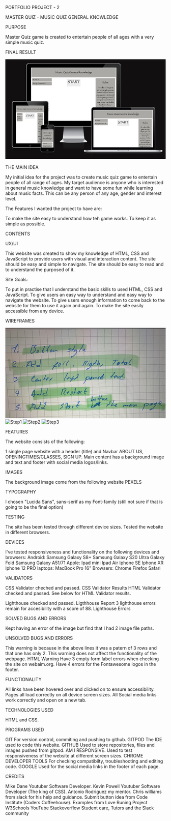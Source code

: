 PORTFOLIO PROJECT - 2

MASTER QUIZ - MUSIC QUIZ GENERAL KNOWLEDGE

PURPOSE

Master Quiz game is created to entertain people of all ages with a very simple music quiz.

FINAL RESULT

![AmIresponsive](./assets/readme-images/amiresponsive.png)

THE MAIN IDEA

My initial idea for the project was to create music quiz game to entertain people of all range of ages. My target audience is anyone who is interested in general music knowledge and want to have some fun while learning about music facts. This can be any person of any age, gender and interest level.

The Features I wanted the project to have are:

To make the site easy to understand how teh game works. To keep it as simple as possible.

CONTENTS

UX/UI

This website was created to show my knowledge of HTML, CSS and JavaScript to provide users with visual and interaction content. The site should be easy and simple to navigate. The site should be easy to read and to understand the purposed of it.

Site Goals:

To put in practise that I understand the basic skills to used HTML, CSS and JavaScript. To give users an easy way to understand and easy way to navigate the website. To give users enough information to come back to the website for them to use it again and again. To make the site easily accessible from any device.

WIREFRAMES

![Needtodo](./assets/readme-images/needtodo.png)
![Step1](./assets/readme-images/step1.png)
![Step2](./assets/readme-images/step2.png)
![Step3](./assets/readme-images/step3.png)

FEATURES

The website consists of the following:

1 single page website with a header (title) and Navbar ABOUT US, OPENINGTIMES/CLASSES, SIGN UP. Main content has a background image and text and footer with social media logos/links.

IMAGES

The background image come from the following website PEXELS

TYPOGRAPHY

I chosen "Lucida Sans", sans-serif as my Font-family (still not sure if that is going to be the final option)

TESTING

The site has been tested through different device sizes. Tested the website in different browsers.

DEVICES

I've tested responsiveness and functionality on the following devices and browsers: Android: Samsung Galaxy S8+ Samsung Galaxy S20 Ultra Galaxy Fold Samsung Galaxy A51/71 Apple: Ipad mini Ipad Air Iphone SE Iphone XR Iphone 12 PRO laptops: MacBook Pro 16" Browsers: Chrome Firefox Safari

VALIDATORS

CSS Validator cheched and passed. CSS Validator Results HTML Validator checked and passed. See below for HTML Validator results.

Lighthouse checked and passed. Ligthhouse Report 3 lighthouse errors remain for accesibility with a score of 88. Lighthouse Errors

SOLVED BUGS AND ERRORS

Kept having an error of the image but find that I had 2 image file paths.

UNSOLVED BUGS AND ERRORS

This warning is because in the above lines it was a patern of 3 rows and that one has only 2. This warning does not affect the functionality of the webpage. HTML Warning Have 3 empty form label errors when checking the site on webaim.org. Have 4 errors for the Fontawesome logos in the footer.

FUNCTIONALITY

All links have been hovered over and clicked on to ensure accessibility. Pages all load correctly on all device screen sizes. All Social media links work correctly and open on a new tab.

TECHNOLOGIES USED

HTML and CSS.

PROGRAMS USED

GIT For version control, commiting and pushing to github. GITPOD The IDE used to code this website. GITHUB Used to store repositories, files and images pushed from gitpod. AM I RESPONSIVE. Used to test responsiveness of the website at different screen sizes. CHROME DEVELOPER TOOLS For checking compatibilty, troubleshooting and editing code. GOOGLE Used for the social media links in the footer of each page.

CREDITS

Mike Dane Youtuber Software Developer. Kevin Powell Youtuber Software Developer (The king of CSS). Antonio Rodriguez my mentor. Chris williams from slack for his help and guidance. Submit button idea from Code Institute (Coders Coffeehouse). Examples from Love Runing Project W3Schools YouTube Stackoverflow Student care, Tutors and the Slack community
